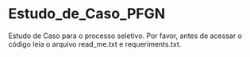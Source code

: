 # Estudo_de_Caso_PFGN
Estudo de Caso para o processo seletivo. Por favor, antes de acessar o código leia o arquivo read_me.txt e requeriments.txt.
